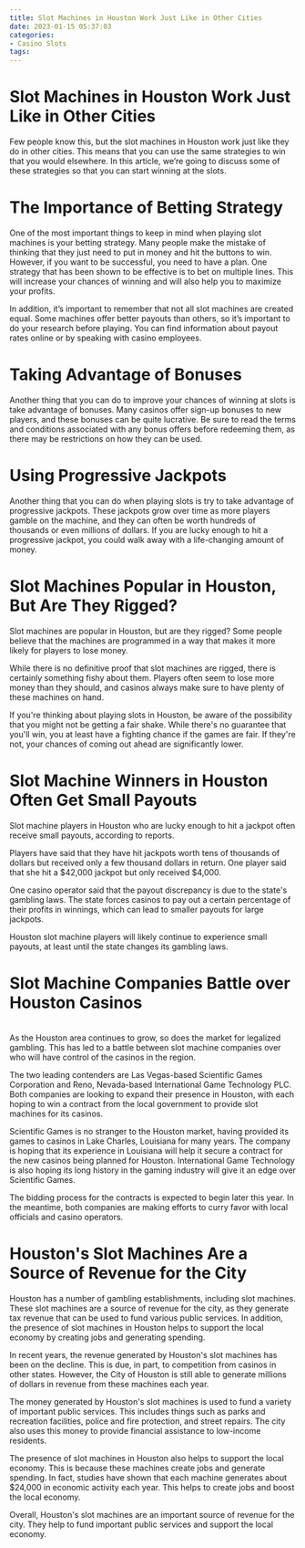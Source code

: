 ```yaml
---
title: Slot Machines in Houston Work Just Like in Other Cities 
date: 2023-01-15 05:37:03
categories:
- Casino Slots
tags:
---
```



#  Slot Machines in Houston Work Just Like in Other Cities 

Few people know this, but the slot machines in Houston work just like they do in other cities. This means that you can use the same strategies to win that you would elsewhere. In this article, we’re going to discuss some of these strategies so that you can start winning at the slots.

# The Importance of Betting Strategy 

One of the most important things to keep in mind when playing slot machines is your betting strategy. Many people make the mistake of thinking that they just need to put in money and hit the buttons to win. However, if you want to be successful, you need to have a plan. One strategy that has been shown to be effective is to bet on multiple lines. This will increase your chances of winning and will also help you to maximize your profits.

In addition, it’s important to remember that not all slot machines are created equal. Some machines offer better payouts than others, so it’s important to do your research before playing. You can find information about payout rates online or by speaking with casino employees.

# Taking Advantage of Bonuses 

Another thing that you can do to improve your chances of winning at slots is take advantage of bonuses. Many casinos offer sign-up bonuses to new players, and these bonuses can be quite lucrative. Be sure to read the terms and conditions associated with any bonus offers before redeeming them, as there may be restrictions on how they can be used.

# Using Progressive Jackpots 

Another thing that you can do when playing slots is try to take advantage of progressive jackpots. These jackpots grow over time as more players gamble on the machine, and they can often be worth hundreds of thousands or even millions of dollars. If you are lucky enough to hit a progressive jackpot, you could walk away with a life-changing amount of money.

#  Slot Machines Popular in Houston, But Are They Rigged? 

Slot machines are popular in Houston, but are they rigged? Some people believe that the machines are programmed in a way that makes it more likely for players to lose money.

While there is no definitive proof that slot machines are rigged, there is certainly something fishy about them. Players often seem to lose more money than they should, and casinos always make sure to have plenty of these machines on hand.

If you're thinking about playing slots in Houston, be aware of the possibility that you might not be getting a fair shake. While there's no guarantee that you'll win, you at least have a fighting chance if the games are fair. If they're not, your chances of coming out ahead are significantly lower.

#  Slot Machine Winners in Houston Often Get Small Payouts 

Slot machine players in Houston who are lucky enough to hit a jackpot often receive small payouts, according to reports. 

Players have said that they have hit jackpots worth tens of thousands of dollars but received only a few thousand dollars in return. One player said that she hit a $42,000 jackpot but only received $4,000. 

One casino operator said that the payout discrepancy is due to the state's gambling laws. The state forces casinos to pay out a certain percentage of their profits in winnings, which can lead to smaller payouts for large jackpots. 

Houston slot machine players will likely continue to experience small payouts, at least until the state changes its gambling laws.

#  Slot Machine Companies Battle over Houston Casinos 

\
As the Houston area continues to grow, so does the market for legalized gambling. This has led to a battle between slot machine companies over who will have control of the casinos in the region.

The two leading contenders are Las Vegas-based Scientific Games Corporation and Reno, Nevada-based International Game Technology PLC. Both companies are looking to expand their presence in Houston, with each hoping to win a contract from the local government to provide slot machines for its casinos.

Scientific Games is no stranger to the Houston market, having provided its games to casinos in Lake Charles, Louisiana for many years. The company is hoping that its experience in Louisiana will help it secure a contract for the new casinos being planned for Houston. International Game Technology is also hoping its long history in the gaming industry will give it an edge over Scientific Games.

The bidding process for the contracts is expected to begin later this year. In the meantime, both companies are making efforts to curry favor with local officials and casino operators.

#  Houston's Slot Machines Are a Source of Revenue for the City

Houston has a number of gambling establishments, including slot machines. These slot machines are a source of revenue for the city, as they generate tax revenue that can be used to fund various public services. In addition, the presence of slot machines in Houston helps to support the local economy by creating jobs and generating spending.

In recent years, the revenue generated by Houston's slot machines has been on the decline. This is due, in part, to competition from casinos in other states. However, the City of Houston is still able to generate millions of dollars in revenue from these machines each year.

The money generated by Houston's slot machines is used to fund a variety of important public services. This includes things such as parks and recreation facilities, police and fire protection, and street repairs. The city also uses this money to provide financial assistance to low-income residents.

The presence of slot machines in Houston also helps to support the local economy. This is because these machines create jobs and generate spending. In fact, studies have shown that each machine generates about $24,000 in economic activity each year. This helps to create jobs and boost the local economy.

Overall, Houston's slot machines are an important source of revenue for the city. They help to fund important public services and support the local economy.